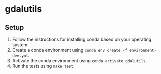 # gdalutils

## Setup
1. Follow the instructions for installing conda based on your operating system.
2. Create a conda environment using `conda env create -f environment-dev.yml`.
3. Activate the conda environment using `conda activate gdalutils`.
4. Run the tests using `make test`.
